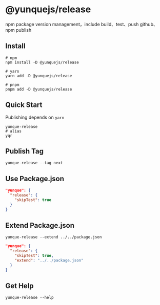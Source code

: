 # @yunquejs/release
npm package version management，include build、test、push github、npm publish

## Install
```
# npm
npm install -D @yunquejs/release

# yarn
yarn add -D @yunquejs/release

# pnpm
pnpm add -D @yunquejs/release
```

## Quick Start
Publishing depends on `yarn`

```
yunque-release
# alias
yqr
```

## Publish Tag
```
yunque-release --tag next
```

## Use Package.json
```json
"yunque": {
  "release": {
    "skipTest": true
  }
}
```

## Extend Package.json
```
yunque-release --extend ../../package.json
```
```json
"yunque": {
  "release": {
    "skipTest": true,
    "extend": "../../package.json"
  }
}
```

## Get Help
```
yunque-release --help
```
